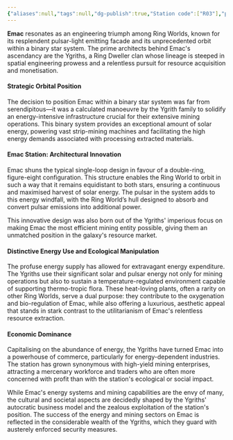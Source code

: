 ```yaml
---
{"aliases":null,"tags":null,"dg-publish":true,"Station code":["R03"],"permalink":"/narrative/locations/worlds/emac/","dgPassFrontmatter":true}
---
```


**Emac** resonates as an engineering triumph among Ring Worlds, known for its resplendent pulsar-light emitting facade and its unprecedented orbit within a binary star system. The prime architects behind Emac's ascendancy are the Ygriths, a Ring Dweller clan whose lineage is steeped in spatial engineering prowess and a relentless pursuit for resource acquisition and monetisation.

#### Strategic Orbital Position

The decision to position Emac within a binary star system was far from serendipitous—it was a calculated manoeuvre by the Ygrith family to solidify an energy-intensive infrastructure crucial for their extensive mining operations. This binary system provides an exceptional amount of solar energy, powering vast strip-mining machines and facilitating the high energy demands associated with processing extracted materials.
#### Emac Station: Architectural Innovation

Emac shuns the typical single-loop design in favour of a double-ring, figure-eight configuration. This structure enables the Ring World to orbit in such a way that it remains equidistant to both stars, ensuring a continuous and maximised harvest of solar energy. The pulsar in the system adds to this energy windfall, with the Ring World’s hull designed to absorb and convert pulsar emissions into additional power.

This innovative design was also born out of the Ygriths' imperious focus on making Emac the most efficient mining entity possible, giving them an unmatched position in the galaxy's resource market.

#### Distinctive Energy Use and Ecological Manipulation

The profuse energy supply has allowed for extravagant energy expenditure. The Ygriths use their significant solar and pulsar energy not only for mining operations but also to sustain a temperature-regulated environment capable of supporting thermo-tropic flora. These heat-loving plants, often a rarity on other Ring Worlds, serve a dual purpose: they contribute to the oxygenation and bio-regulation of Emac, while also offering a luxurious, aesthetic appeal that stands in stark contrast to the utilitarianism of Emac's relentless resource extraction.
#### Economic Dominance

Capitalising on the abundance of energy, the Ygriths have turned Emac into a powerhouse of commerce, particularly for energy-dependent industries. The station has grown synonymous with high-yield mining enterprises, attracting a mercenary workforce and traders who are often more concerned with profit than with the station's ecological or social impact.

While Emac's energy systems and mining capabilities are the envy of many, the cultural and societal aspects are decidedly shaped by the Ygriths' autocratic business model and the zealous exploitation of the station's position. The success of the energy and mining sectors on Emac is reflected in the considerable wealth of the Ygriths, which they guard with austerely enforced security measures.